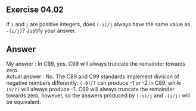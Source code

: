 ## Exercise 04.02
If ```i``` and ```j``` are positive integers, does ```(-i)/j``` always have the same value as ```-(i/j)```? Justify your answer.

## Answer
My answer : In C99, yes. C99 will always truncate the remainder towards zero.   
Actual answer : No. The C89 and C99 standards implement division of negative numbers differently: ```(-9)/7``` can produce -1 or -2 in C89, while ```-(9/7)``` will always produce -1. C99 will always truncate the remainder towards zero, however, so the answers produced by ```(-i)/j``` and ```-(i/j)``` will be equivalent.
